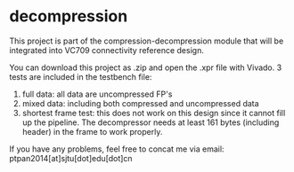 # decompression
This project is part of the compression-decompression module that will be integrated into VC709 connectivity reference design.

You can download this project as .zip and open the .xpr file with Vivado. 
3 tests are included in the testbench file: 
  1. full data: all data are uncompressed FP's
  2. mixed data: including both compressed and uncompressed data
  3. shortest frame test: this does not work on this design since it cannot fill up the pipeline. The decompressor needs at 
     least 161 bytes (including header) in the frame to work properly. 
     
If you have any problems, feel free to concat me via email: ptpan2014[at]sjtu[dot]edu[dot]cn
